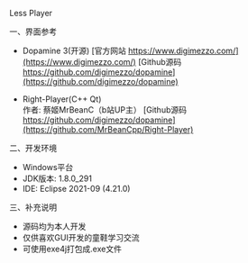 Less Player

一、界面参考
* Dopamine 3(开源)
   [官方网站 https://www.digimezzo.com/](https://www.digimezzo.com/)
   [Github源码 https://github.com/digimezzo/dopamine](https://github.com/digimezzo/dopamine)  
   
* Right-Player(C++ Qt)  
	作者: 蔡姬MrBeanC（b站UP主）
   [Github源码 https://github.com/digimezzo/dopamine](https://github.com/MrBeanCpp/Right-Player)

二、开发环境
* Windows平台
* JDK版本: 1.8.0_291
* IDE: Eclipse 2021-09 (4.21.0)

三、补充说明
* 源码均为本人开发
* 仅供喜欢GUI开发的童鞋学习交流
* 可使用exe4j打包成.exe文件
